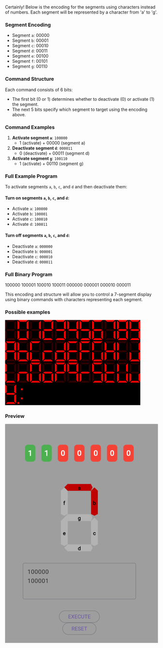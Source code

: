 Certainly! Below is the encoding for the segments using characters instead of numbers. Each segment will be represented by a character from 'a' to 'g'.

### Segment Encoding

- Segment `a`: 00000
- Segment `b`: 00001
- Segment `c`: 00010
- Segment `d`: 00011
- Segment `e`: 00100
- Segment `f`: 00101
- Segment `g`: 00110

### Command Structure

Each command consists of 6 bits:
- The first bit (0 or 1) determines whether to deactivate (0) or activate (1) the segment.
- The next 5 bits specify which segment to target using the encoding above.

### Command Examples

1. **Activate segment `a`**: `100000`
   - 1 (activate) + 00000 (segment a)
2. **Deactivate segment `d`**: `000011`
   - 0 (deactivate) + 00011 (segment d)
3. **Activate segment `g`**: `100110`
   - 1 (activate) + 00110 (segment g)

### Full Example Program

To activate segments `a`, `b`, `c`, and `d` and then deactivate them:

#### Turn on segments `a`, `b`, `c`, and `d`:
- Activate `a`: `100000`
- Activate `b`: `100001`
- Activate `c`: `100010`
- Activate `d`: `100011`

#### Turn off segments `a`, `b`, `c`, and `d`:
- Deactivate `a`: `000000`
- Deactivate `b`: `000001`
- Deactivate `c`: `000010`
- Deactivate `d`: `000011`

### Full Binary Program
100000 100001 100010 100011 000000 000001 000010 000011

This encoding and structure will allow you to control a 7-segment display using binary commands with characters representing each segment.


### Possible examples

![alt text](image.png)


### Preview
![alt text](image-1.png)


